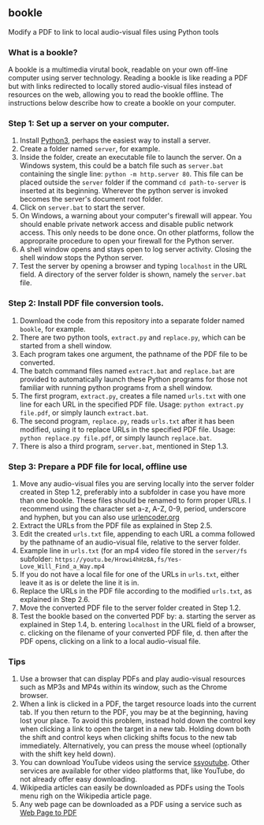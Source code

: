 ## bookle
Modify a PDF to link to local audio-visual files using Python tools

### What is a bookle?

A bookle is a multimedia virutal book, readable on your own off-line computer using server technology. Reading a bookle is like reading a PDF but with links redirected to locally stored audio-visual files instead of resources on the web, allowing you to read the bookle offline. The instructions below describe how to create a bookle on your computer.

### Step 1: Set up a server on your computer.

1. Install [Python3](https://www.python.org/downloads/), perhaps the easiest way to install a server.
2. Create a folder named `server`, for example.
3. Inside the folder, create an executable file to launch the server. On a Windows system, this could be a batch file such as `server.bat` containing the single line: `python -m http.server 80`. This file can be placed outside the `server` folder if the command `cd path-to-server` is inserted at its beginning. Wherever the python server is invoked becomes the server's document root folder. 
4. Click on `server.bat` to start the server.
5. On Windows, a warning about your computer's firewall will appear. You should enable private network access and disable public network access. This only needs to be done once. On other platforms, follow the appropraite procedure to open your firewall for the Python server.
6. A shell window opens and stays open to log server activity. Closing the shell window stops the Python server.
7. Test the server by opening a browser and typing `localhost` in the URL field. A directory of the server folder is shown, namely the `server.bat` file.

### Step 2: Install PDF file conversion tools.

1. Download the code from this repository into a separate folder named `bookle`, for example.
2. There are two python tools, `extract.py` and `replace.py`, which can be started from a shell window.
3. Each program takes one argument, the pathname of the PDF file to be converted.
4. The batch command files named `extract.bat` and `replace.bat` are provided to automatically launch these Python programs for those not familiar with running python programs from a shell window.
5. The first program, `extract.py`, creates a file named `urls.txt` with one line for each URL in the specified PDF file. Usage: `python extract.py file.pdf`, or simply launch `extract.bat`.
6. The second program, `replace.py`, reads `urls.txt` after it has been modified, using it to replace URLs in the specified PDF file. Usage: `python replace.py file.pdf`, or simply launch `replace.bat`.
7. There is also a third program, `server.bat`, mentioned in Step 1.3.

### Step 3: Prepare a PDF file for local, offline use

1. Move any audio-visual files you are serving locally into the server folder created in Step 1.2, preferably into a subfolder in case you have more than one bookle. These files should be renamed to form proper URLs. I recommend using the character set a-z, A-Z, 0-9, period, underscore and hyphen, but you can also use [urlencoder.org](https://www.urlencoder.org)
2. Extract the URLs from the PDF file as explained in Step 2.5.
3. Edit the created `urls.txt` file, appending to each URL a comma followed by the pathname of an audio-visual file, relative to the server folder.
4. Example line in `urls.txt` (for an mp4 video file stored in the `server/fs` subfolder: `https://youtu.be/Hrowi4hHz8A,fs/Yes-Love_Will_Find_a_Way.mp4`
5. If you do not have a local file for one of the URLs in `urls.txt`, either leave it as is or delete the line it is in.
6. Replace the URLs in the PDF file according to the modified `urls.txt`, as explained in Step 2.6.
7. Move the converted PDF file to the server folder created in Step 1.2.
8. Test the bookle based on the converted PDF by:
   a. starting the server as explained in Step 1.4,
   b. entering `localhost` in the URL field of a browser,
   c. clicking on the filename of your converted PDF file,
   d. then after the PDF opens, clicking on a link to a local audio-visual file.

### Tips

1. Use a browser that can display PDFs and play audio-visual resources such as MP3s and MP4s within its window, such as the Chrome browser.
2. When a link is clicked in a PDF, the target resource loads into the current tab. If you then return to the PDF, you may be at the beginning, having lost your place. To avoid this problem, instead hold down the control key when clicking a link to open the target in a new tab. Holding down both the shift and control keys when clicking shifts focus to the new tab immediately. Alternatively, you can press the mouse wheel (optionally with the shift key held down).
3. You can download YouTube videos using the service [ssyoutube](https://ssyoutube.com/en108ng/youtube-video-downloader). Other services are available for other video platforms that, like YouTube, do not already offer easy downloading. 
4. Wikipedia articles can easily be downloaded as PDFs using the Tools menu righ on the Wikipedia article page. 
5. Any web page can be downloaded as a PDF using a service such as [Web Page to PDF](https://webtopdf.com)
